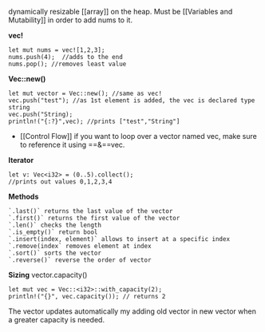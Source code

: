 dynamically resizable [[array]] on the heap. Must be [[Variables and Mutability]] in order to add nums to it.

**vec!**
~~~
let mut nums = vec![1,2,3];
nums.push(4);  //adds to the end
nums.pop(); //removes least value
~~~

**Vec::new()**
~~~
let mut vector = Vec::new(); //same as vec!
vec.push("test"); //as 1st element is added, the vec is declared type string
vec.push("String);
println!("{:?}",vec); //prints ["test","String"]
~~~
- [[Control Flow]] if you want to loop over a vector named vec, make sure to reference it using ==&==vec. 

**Iterator** 
~~~
let v: Vec<i32> = (0..5).collect();
//prints out values 0,1,2,3,4
~~~


**Methods**
~~~
`.last()` returns the last value of the vector 
`.first()` returns the first value of the vector
`.len()` checks the length
`.is_empty()` return bool
`.insert(index, element)` allows to insert at a specific index
`.remove(index` removes element at index 
`.sort()` sorts the vector 
`.reverse()` reverse the order of vector
~~~

**Sizing** 
vector.capacity()
~~~
let mut vec = Vec::<i32>::with_capacity(2);
println!("{}", vec.capacity()); // returns 2
~~~
The vector updates automatically my adding old vector in new vector when a greater capacity is needed.
